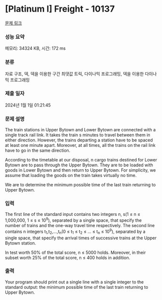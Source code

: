 # [Platinum I] Freight - 10137 

[문제 링크](https://www.acmicpc.net/problem/10137) 

### 성능 요약

메모리: 34324 KB, 시간: 172 ms

### 분류

자료 구조, 덱, 덱을 이용한 구간 최댓값 트릭, 다이나믹 프로그래밍, 덱을 이용한 다이나믹 프로그래밍

### 제출 일자

2024년 1월 1일 01:21:45

### 문제 설명

<p>The train stations in Upper Bytown and Lower Bytown are connected with a single track rail link. It takes the train s minutes to travel between them in either direction. However, the trains departing a station have to be spaced at least one minute apart. Moreover, at all times, all the trains on the rail link have to go in the same direction.</p>

<p>According to the timetable at our disposal, n cargo trains destined for Lower Bytown are to pass through the Upper Bytown. They are to be loaded with goods in Lower Bytown and then return to Upper Bytown. For simplicity, we assume that loading the goods on the train takes virtually no time.</p>

<p>We are to determine the minimum possible time of the last train returning to Upper Bytown.</p>

### 입력 

 <p>The first line of the standard input contains two integers n, s(1 ≤ n ≤ 1,000,000, 1 ≤ s ≤ 10<sup>9</sup>), separated by a single space, that specify the number of trains and the one-way travel time respectively. The second line contains n integers t<sub>1</sub>,t<sub>2</sub>,…,t<sub>n</sub>(0 ≤ t<sub>1</sub> ≤ t<sub>2</sub> ≤ … ≤ t<sub>n</sub> ≤ 10<sup>9</sup>), separated by a single space, that specify the arrival times of successive trains at the Upper Bytown station.</p>

<p>In test worth 50% of the total score, n ≤ 5000 holds. Moreover, in their subset worth 25% of the total score, n ≤ 400 holds in addition.</p>

### 출력 

 <p>Your program should print out a single line with a single integer to the standard output: the minimum possible time of the last train returning to Upper Bytown.</p>

<p> </p>

